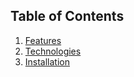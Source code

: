 

## Table of Contents
1. [Features](#features)
2. [Technologies](#technologies)
3. [Installation](#installation)











